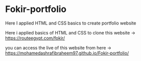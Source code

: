 # Fokir-portfolio
Here I applied HTML and CSS basics to create portfolio website 

Here i applied basics of HTML and CSS to clone this website -> https://routeegypt.com/fokir/

you can access the live of this website from here -> https://mohamedashrafibraheem97.github.io/Fokir-portfolio/
